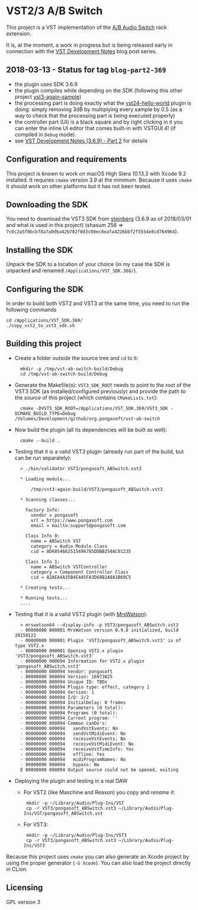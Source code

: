VST2/3 A/B Switch
=================

This project is a VST implementation of the [A/B Audio Switch](https://pongasoft.com/rack-extensions/ABSwitch.html) rack extension.

It is, at the moment, a work in progress but is being released early in connection with the [VST Development Notes](https://www.pongasoft.com/blog/yan/vst/2018/03/12/VST-development-notes) blog post series.

2018-03-13 - Status for tag `blog-part2-369`
--------------------------------------------
* the plugin uses SDK 3.6.9
* the plugin compiles while depending on the SDK (following this other project [vst3-again-sample](https://github.com/pongasoft/vst3-again-sample))
* the processing part is doing exactly what the [vst24-hello-world](https://github.com/pongasoft/vst24-hello-world) plugin is doing: simply removing 3dB by multiplying every sample by 0.5 (as a way to check that the processing part is being executed properly)
* the controller part (UI) is a black square and by right clicking in it you can enter the inline UI editor that comes built-in with VSTGUI 4! (if compiled in `Debug` mode).
* see [VST Development Notes (3.6.9) - Part 2](https://www.pongasoft.com/blog/yan/2018/03/14/VST-development-notes-part2/) for details

Configuration and requirements
------------------------------
This project is known to work on macOS High Siera 10.13.3 with Xcode 9.2 installed. It requires `cmake` version 3.9 at the minimum. Because it uses `cmake` it should work on other platforms but it has not been tested.

Downloading the SDK
-------------------
You need to download the VST3 SDK from [steinberg](https://download.steinberg.net/sdk_downloads/vstsdk369_01_03_2018_build_132.zip) (3.6.9 as of 2018/03/01 and what is used in this project) (shasum 256 => `7c6c2a5f0bcbf8a7a0d6a42b782f0d3c00ec8eafa4226bbf2f5554e8cd764964`).

Installing the SDK
-------------------
Unpack the SDK to a location of your choice (in my case the SDK is unpacked and renamed `/Applications/VST_SDK.368/`).

Configuring the SDK
-------------------
In order to build both VST2 and VST3 at the same time, you need to run the following commands

    cd /Applications/VST_SDK.369/
    ./copy_vst2_to_vst3_sdk.sh

Building this project
---------------------

- Create a folder *outside* the source tree and `cd` to it:

        mkdir -p /tmp/vst-ab-switch-build/Debug
        cd /tmp/vst-ab-switch-build/Debug

- Generate the Makefile(s): `VST3_SDK_ROOT` needs to point to the root of the VST3 SDK (as installed/configured previously) and provide the path to the *source* of this project (which contains `CMakeLists.txt`):

        cmake -DVST3_SDK_ROOT=/Applications/VST_SDK.369/VST3_SDK -DCMAKE_BUILD_TYPE=Debug /Volumes/Development/github/org.pongasoft/vst-ab-switch

- Now build the plugin (all its dependencies will be built as well):

        cmake --build .

- Testing that it is a valid VST3 plugin (already run part of the build, but can be run separately):

        > ./bin/validator VST3/pongasoft_ABSwitch.vst3

        * Loading module...

        	/tmp/vst3-again-build/VST3/pongasoft_ABSwitch.vst3

        * Scanning classes...

          Factory Info:
        	vendor = pongasoft
        	url = https://www.pongasoft.com
        	email = mailto:support@pongasoft.com

          Class Info 0:
        	name = ABSwitch VST
        	category = Audio Module Class
        	cid = 8D6054662515496785DDBB258AC01235

          Class Info 1:
        	name = ABSwitch VSTController
        	category = Component Controller Class
        	cid = 82AEA4A35B4E4A5FA3D68B1A8A1B69C5

        * Creating tests...

        * Running tests...
        ....

- Testing that it is a valid VST2 plugin (with [MrsWatson](https://github.com/teragonaudio/MrsWatson)):

        > mrswatson64 --display-info -p VST3/pongasoft_ABSwitch.vst3
        - 00000000 000001 MrsWatson version 0.9.8 initialized, build 20150122
        - 00000000 000001 Plugin 'VST3/pongasoft_ABSwitch.vst3' is of type VST2.x
        - 00000000 000001 Opening VST2.x plugin 'VST3/pongasoft_ABSwitch.vst3'
        - 00000000 000094 Information for VST2.x plugin 'pongasoft_ABSwitch.vst3'
        - 00000000 000094 Vendor: pongasoft
        - 00000000 000094 Version: 16973825
        - 00000000 000094 Unique ID: TBDx
        - 00000000 000094 Plugin type: effect, category 1
        - 00000000 000094 Version: 1
        - 00000000 000094 I/O: 2/2
        - 00000000 000094 InitialDelay: 0 frames
        - 00000000 000094 Parameters (0 total):
        - 00000000 000094 Programs (0 total):
        - 00000000 000094 Current program: ''
        - 00000000 000094 Common canDo's:
        - 00000000 000094   sendVstEvents: No
        - 00000000 000094   sendVstMidiEvent: No
        - 00000000 000094   receiveVstEvents: No
        - 00000000 000094   receiveVstMidiEvent: No
        - 00000000 000094   receiveVstTimeInfo: Yes
        - 00000000 000094   offline: Yes
        - 00000000 000094   midiProgramNames: No
        - 00000000 000094   bypass: No
        E 00000000 000094 Output source could not be opened, exiting

- Deploying the plugin and testing in a real DAW

    -  For VST2 (like Maschine and Reason) you copy and *rename* it:

            mkdir -p ~/Library/Audio/Plug-Ins/VST
            cp -r VST3/pongasoft_ABSwitch.vst3 ~/Library/Audio/Plug-Ins/VST/pongasoft_ABSwitch.vst

    -  For VST3:

            mkdir -p ~/Library/Audio/Plug-Ins/VST3
            cp -r VST3/pongasoft_ABSwitch.vst3 ~/Library/Audio/Plug-Ins/VST3

Because this project uses `cmake` you can also generate an Xcode project by using the proper generator (`-G Xcode`). You can also load the project directly in CLion.

Licensing
---------
GPL version 3

